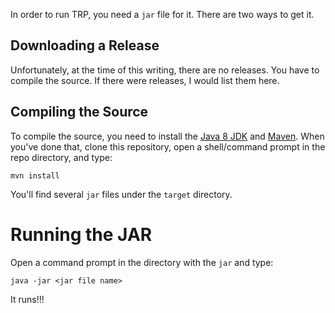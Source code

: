 In order to run TRP, you need a `jar` file for it. There are two ways to get it.

## Downloading a Release

Unfortunately, at the time of this writing, there are no releases. You have to compile the source. If there were releases, I would list them here.

## Compiling the Source

To compile the source, you need to install the [Java 8 JDK][1] and [Maven][2]. When you've done that, clone this repository, open a shell/command prompt in the repo directory, and type:

    mvn install

You'll find several `jar` files under the `target` directory. 

# Running the JAR

Open a command prompt in the directory with the `jar` and type:

    java -jar <jar file name>

It runs!!!

[1]: http://www.oracle.com/technetwork/java/javase/downloads/jdk8-downloads-2133151.html
[2]: http://maven.apache.org/download.cgi